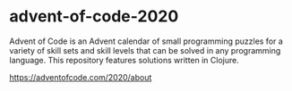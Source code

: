 # advent-of-code-2020

Advent of Code is an Advent calendar of small programming puzzles for a variety of skill sets and skill levels that can be solved in any programming language. This repository features solutions written in Clojure.

https://adventofcode.com/2020/about
